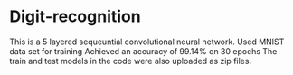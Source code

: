 # Digit-recognition
This is a 5 layered sequeuntial convolutional neural network.
Used MNIST data set for training
Achieved an accuracy of 99.14% on 30 epochs
The train and test models in the code were also uploaded as zip files.
